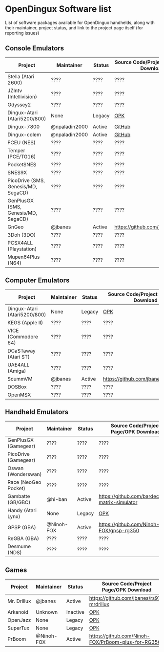 # OpenDingux Software list
List of software packages available for OpenDingux handhelds, along with their maintainer, project status, and link to the project page itself (for reporting issues)

## Console Emulators

Project | Maintainer | Status | Source Code/Project Page/OPK Download 
------- | ---------- | ---- | -----------
Stella (Atari 2600)   | ???? | ???? | ????
JZIntv (Intellivision)    | ???? | ???? | ????
Odyssey2    | ???? | ???? | ????
Dingux-Atari (Atari5200/800) | None | Legacy | [OPK](https://github.com/retrogamehandheld/OpenDingux/blob/master/EmulatorOPKs/dingux-atari.opk)
Dingux-7800 | @npaladin2000 | Active | [GitHub](https://github.com/retrogamehandheld/OpenDingux/tree/master/Dingux-7800)
Dingux-colem | @npaladin2000 | Active | [GitHub](https://github.com/retrogamehandheld/OpenDingux/tree/master/Dingux-colem)
FCEU (NES)    | ???? | ???? | ????
Temper (PCE/TG16)    | ???? | ???? | ????
PocketSNES    | ???? | ???? | ????
SNES9X    | ???? | ???? | ????
PicoDrive (SMS, Genesis/MD, SegaCD)  | ???? | ???? | ????
GenPlusGX (SMS, Genesis/MD, SegaCD)  | ???? | ???? | ????
GnGeo   | @jbanes | Active | https://github.com/jbanes/gngeo
3Doh (3DO)   | ???? | ???? | ????
PCSX4ALL  (Playstation)  | ???? | ???? | ????
Mupen64Plus (N64)    | ???? | ???? | ????


## Computer Emulators

Project | Maintainer | Status | Source Code/Project Page/OPK Download 
------- | ---------- | ---- | -----------
Dingux-Atari (Atari5200/800) | None | Legacy | [OPK](https://github.com/retrogamehandheld/OpenDingux/blob/master/EmulatorOPKs/dingux-atari.opk)
KEGS (Apple II)  | ???? | ???? | ????
VICE (Commodore 64)  | ???? | ???? | ????
DCaSTaway (Atari ST)  | ???? | ???? | ????
UAE4ALL (Amiga) | ???? | ???? | ????
ScummVM | @jbanes | Active | https://github.com/jbanes/scummvm
DOSBox  | ???? | ???? | ????
OpenMSX  | ???? | ???? | ????


## Handheld Emulators
Project | Maintainer | Status | Source Code/Project Page/OPK Download 
------- | ---------- | ---- | -----------
GenPlusGX (Gamegear)  | ???? | ???? | ????
PicoDrive (Gamegear)  | ???? | ???? | ????
Oswan (Wonderswan)  | ???? | ???? | ????
Race (NeoGeo Pocket)  | ???? | ???? | ????
Gambatte (GB/GBC)| @hi-ban | Active | https://github.com/bardeci/dot-matrix-simulator
Handy (Atari Lynx) | None | Legacy | [OPK](https://github.com/retrogamehandheld/OpenDingux/blob/master/EmulatorOPKs/handy.opk)
GPSP (GBA) | @Ninoh-FOX | Active | https://github.com/Ninoh-FOX/gpsp-rg350
ReGBA (GBA)  | ???? | ???? | ????
Desmume (NDS)  | ???? | ???? | ????

## Games
Project | Maintainer | Status | Source Code/Project Page/OPK Download 
------- | ---------- | ---- | -----------
Mr. Drillux | @jbanes | Active | https://github.com/jbanes/rs97-mrdrillux
Arkanoid | Unknown | Inactive | [OPK](https://github.com/retrogamehandheld/OpenDingux/blob/master/GameOPKs/Arkanoid.opk)
OpenJazz | None | Legacy | [OPK](https://github.com/retrogamehandheld/OpenDingux/blob/master/GameOPKs/openjazz.opk)
SuperTux | None | Legacy | [OPK](https://github.com/retrogamehandheld/OpenDingux/blob/master/GameOPKs/supertux.opk)
PrBoom | @Ninoh-FOX | Active | https://github.com/Ninoh-FOX/PrBoom-plus-for-RG350
